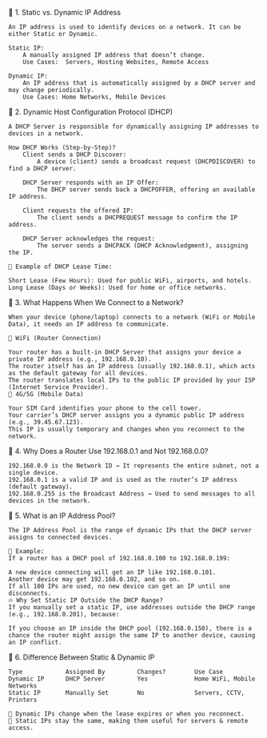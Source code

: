 📌 1. Static vs. Dynamic IP Address
 
    An IP address is used to identify devices on a network. It can be either Static or Dynamic.

    Static IP:
    	A manually assigned IP address that doesn’t change.
        Use Cases:	Servers, Hosting Websites, Remote Access

    Dynamic IP:
    	An IP address that is automatically assigned by a DHCP server and may change periodically.	
        Use Cases: Home Networks, Mobile Devices


📌 2. Dynamic Host Configuration Protocol (DHCP)

    A DHCP Server is responsible for dynamically assigning IP addresses to devices in a network.

    How DHCP Works (Step-by-Step)?
        Client sends a DHCP Discover:
            A device (client) sends a broadcast request (DHCPDISCOVER) to find a DHCP server.

        DHCP Server responds with an IP Offer:
            The DHCP server sends back a DHCPOFFER, offering an available IP address.

        Client requests the offered IP:
            The client sends a DHCPREQUEST message to confirm the IP address.

        DHCP Server acknowledges the request:
            The server sends a DHCPACK (DHCP Acknowledgment), assigning the IP.

    📌 Example of DHCP Lease Time:

    Short Lease (Few Hours): Used for public WiFi, airports, and hotels.
    Long Lease (Days or Weeks): Used for home or office networks.



📌 3. What Happens When We Connect to a Network?

    When your device (phone/laptop) connects to a network (WiFi or Mobile Data), it needs an IP address to communicate.

    🔹 WiFi (Router Connection)

    Your router has a built-in DHCP Server that assigns your device a private IP address (e.g., 192.168.0.10).
    The router itself has an IP address (usually 192.168.0.1), which acts as the default gateway for all devices.
    The router translates local IPs to the public IP provided by your ISP (Internet Service Provider).
    🔹 4G/5G (Mobile Data)

    Your SIM Card identifies your phone to the cell tower.
    Your carrier’s DHCP server assigns you a dynamic public IP address (e.g., 39.45.67.123).
    This IP is usually temporary and changes when you reconnect to the network.



📌 4. Why Does a Router Use 192.168.0.1 and Not 192.168.0.0?

    192.168.0.0 is the Network ID → It represents the entire subnet, not a single device.
    192.168.0.1 is a valid IP and is used as the router’s IP address (default gateway).
    192.168.0.255 is the Broadcast Address → Used to send messages to all devices in the network.



📌 5. What is an IP Address Pool?

    The IP Address Pool is the range of dynamic IPs that the DHCP server assigns to connected devices.

    📝 Example:
    If a router has a DHCP pool of 192.168.0.100 to 192.168.0.199:

    A new device connecting will get an IP like 192.168.0.101.
    Another device may get 192.168.0.102, and so on.
    If all 100 IPs are used, no new device can get an IP until one disconnects.
    🔥 Why Set Static IP Outside the DHCP Range?
    If you manually set a static IP, use addresses outside the DHCP range (e.g., 192.168.0.201), because:

    If you choose an IP inside the DHCP pool (192.168.0.150), there is a chance the router might assign the same IP to another device, causing an IP conflict.


📌 6. Difference Between Static & Dynamic IP

    Type	        Assigned By	        Changes?	    Use Case
    Dynamic IP	    DHCP Server	        Yes         	Home WiFi, Mobile Networks
    Static IP	    Manually Set	    No	            Servers, CCTV, Printers

    🔹 Dynamic IPs change when the lease expires or when you reconnect.
    🔹 Static IPs stay the same, making them useful for servers & remote access.